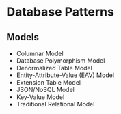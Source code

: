 # Database Patterns

## Models

- Columnar Model
- Database Polymorphism Model
- Denormalized Table Model
- Entity-Attribute-Value (EAV) Model
- Extension Table Model
- JSON/NoSQL Model
- Key-Value Model
- Traditional Relational Model

<!--
Group, Attribute, Block (GAB) Model
-->

